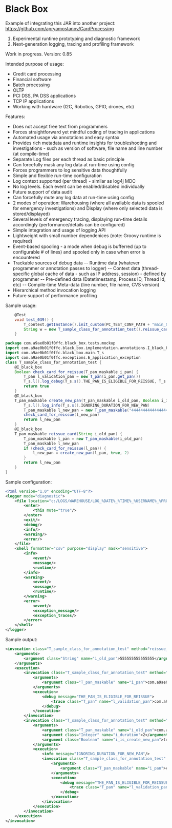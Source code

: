 # Black Box

Example of integrating this JAR into another project: https://github.com/apryamostanov/CardProcessing

1. Experimental runtime prototyping and diagnostic framework
2. Next-generation logging, tracing and profiling framework

Work in progress. Version: 0.85

Intended purpose of usage:
- Credit card processing
- Financial software
- Batch processing
- OLTP
- PCI DSS, PA DSS applications
- TCP IP applications
- Working with hardware (I2C, Robotics, GPIO, drones, etc)

Features:
- Does not accept free text from programmers
- Forces straightforward yet mindful coding of tracing in applications
- Automated usage via annotations and easy syntax
- Provides rich metadata and runtime insights for troubleshooting and investigations - such as version of software, file name and line number (at compile-time)
- Separate Log files per each thread as basic principle
- Can forcefully mask any log data at run-time using config
- Forces programmers to log sensitive data thoughtfully
- Simple and flexible run-time configuration
- Log context supported (per thread) - similar as log4j MDC
- No log levels. Each event can be enabled/disabled individually
- Future support of data audit
- Can forcefully mute any log data at run-time using config
- 2 modes of operation: Warehousing (where all available data is spooled for emergency investigations) and Display (where only selected data is stored/displayed)
- Several levels of emergency tracing, displaying run-time details accordingly (performance/details can be configured)
- Simple integration and usage of logging API
- Lightweight with small number dependenices (note: Groovy runtime is required)
- Event-based spooling - a mode when debug is bufferred (up to configurable # of lines) and spooled only in case when error is encountered
- Trackable sources of debug data
-- Runtime data (whatever programmer or annotation passes to logger)
-- Context data (thread-specific global cache of data - such as IP address, session) - defined by programmer
-- Pre-defined data (Datetimestamp, Process ID, Thread Id, etc)
-- Compile-time Meta-data (line number, file name, CVS version)
- Hierarchical method invocation logging
- Future support of performance profiling

Sample usage:
```Groovy
    @Test
    void test_039() {
        T_context.getInstance().init_custom(PC_TEST_CONF_PATH + "main_038.conf")
        String w = new T_sample_class_for_annotation_test().reissue_card("555555555555555")
    }
```
```Groovy
package com.a9ae0b01f0ffc.black_box.tests.mockup
import com.a9ae0b01f0ffc.black_box.implementation.annotations.I_black_box
import com.a9ae0b01f0ffc.black_box.main.T_s
import com.a9ae0b01f0ffc.exceptions.E_application_exception
class T_sample_class_for_annotation_test {
    @I_black_box
    Boolean check_card_for_reissue(T_pan_maskable i_pan) {
        T_pan l_validation_pan = new T_pan(i_pan.get_pan())
        T_s.l().log_debug(T_s.s().THE_PAN_IS_ELIGIBLE_FOR_REISSUE, T_s.t(l_validation_pan, T_s.s().l_validation_pan))
        return true
    }
    @I_black_box
    T_pan_maskable create_new_pan(T_pan_maskable i_old_pan, Boolean i_is_create_new_pan, Integer i_duration) {
        T_s.l().log_info(T_s.s().IGNORING_DURATION_FOR_NEW_PAN)
        T_pan_maskable l_new_pan = new T_pan_maskable("44444444444444444")
        check_card_for_reissue(l_new_pan)
        return l_new_pan
    }
    @I_black_box
    T_pan_maskable reissue_card(String i_old_pan) {
        T_pan_maskable l_pan = new T_pan_maskable(i_old_pan)
        T_pan_maskable l_new_pan
        if (check_card_for_reissue(l_pan)) {
            l_new_pan = create_new_pan(l_pan, true, 2)
        }
        return l_new_pan
    }
}
```

Sample configuration:
```xml
<?xml version="1.0" encoding="UTF-8"?>
<logger mode="diagnostic">
    <file location="c:/LOGS/WAREHOUSE/LOG_%DATE%_%TIME%_%USERNAME%_%PROCESSID%.xml" formatter="xml_hierarchical" purpose="warehouse" mask="sensitive">
        <enter>
            <this mute="true"/>
        </enter>
        <exit/>
        <debug/>
        <info/>
        <warning/>
        <error/>
    </file>
    <shell formatter="csv" purpose="display" mask="sensitive">
        <info>
            <event/>
            <message/>
            <runtime/>
        </info>
        <warning>
            <event/>
            <message/>
            <runtime/>
        </warning>
        <error>
            <event/>
            <exception_message/>
            <exception_traces/>
        </error>
    </shell>
</logger>
```

Sample output:
```xml
<invocation class="T_sample_class_for_annotation_test" method="reissue_card">
    <arguments>
        <argument class="String" name="i_old_pan">555555555555555</argument>
    </arguments>
    <execution>
        <invocation class="T_sample_class_for_annotation_test" method="check_card_for_reissue">
            <arguments>
                <argument class="T_pan_maskable" name="i_pan">com.a9ae0b01f0ffc.black_box.tests.mockup.T_pan_maskable(555555555555555)</argument>
            </arguments>
            <execution>
                <debug message="THE_PAN_IS_ELIGIBLE_FOR_REISSUE">
                    <trace class="T_pan" name="l_validation_pan">com.a9ae0b01f0ffc.black_box.tests.mockup.T_pan(555555555555555)</trace>
                </debug>
            </execution>
        </invocation>
        <invocation class="T_sample_class_for_annotation_test" method="create_new_pan">
            <arguments>
                <argument class="T_pan_maskable" name="i_old_pan">com.a9ae0b01f0ffc.black_box.tests.mockup.T_pan_maskable(555555555555555)</argument>
                <argument class="Integer" name="i_duration">2</argument>
                <argument class="Boolean" name="i_is_create_new_pan">true</argument>
            </arguments>
            <execution>
                <info message="IGNORING_DURATION_FOR_NEW_PAN"/>
                <invocation class="T_sample_class_for_annotation_test" method="check_card_for_reissue">
                    <arguments>
                        <argument class="T_pan_maskable" name="i_pan">com.a9ae0b01f0ffc.black_box.tests.mockup.T_pan_maskable(44444444444444444)</argument>
                    </arguments>
                    <execution>
                        <debug message="THE_PAN_IS_ELIGIBLE_FOR_REISSUE">
                            <trace class="T_pan" name="l_validation_pan">com.a9ae0b01f0ffc.black_box.tests.mockup.T_pan(44444444444444444)</trace>
                        </debug>
                    </execution>
                </invocation>
            </execution>
        </invocation>
    </execution>
</invocation>
```
